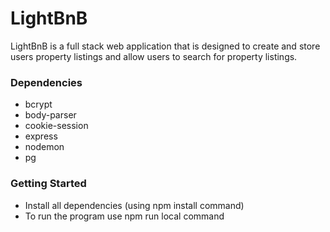 # LightBnB

LightBnB is a full stack web application that is designed to create and store users property listings and allow users to search for property listings.

### Dependencies

- bcrypt
- body-parser
- cookie-session
- express
- nodemon
- pg


### Getting Started

* Install all dependencies (using npm install command)
* To run the program use npm run local command